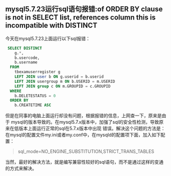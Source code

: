 ## mysql5.7.23运行sql语句报错:of ORDER BY clause is not in SELECT list, references column this is incompatible with DISTINCT  

今天在mysql5.7.23上面运行以下sql报错：
```sql
 SELECT DISTINCT
  	g.*,
  	b.usercode,
  	b.username 
  FROM
  	tbexamuserregister g
  	LEFT JOIN user b ON g.userid = b.userid
  	LEFT JOIN usergroup m ON b.USERID = m.USERID
  	LEFT JOIN group c ON m.GROUPID = c.GROUPID 
  WHERE
  	b.DELETESTATUS = 0  
  ORDER BY
  	b.CREATETIME ASC 
```
	
但是在同事的电脑上面运行却没有问题，根据报错的信息，上网查一下，原来是由于
mysql的版本导致的。在mysql5.7.x版本中，加强了sql的安全性检测，导致原来在低版本上面运行正常的sql在5.7.x版本中出现
错误。解决这个问题的方法是：在mysql的配置文件my.ini或者my.conf中，在mysqld的配置项下面，加入如下配置：
> sql_mode=NO_ENGINE_SUBSTITUTION,STRICT_TRANS_TABLES

当然，最好的解决方法，就是编写兼容性较好的sql语句，而不是通过这样的变通的方式来解决。